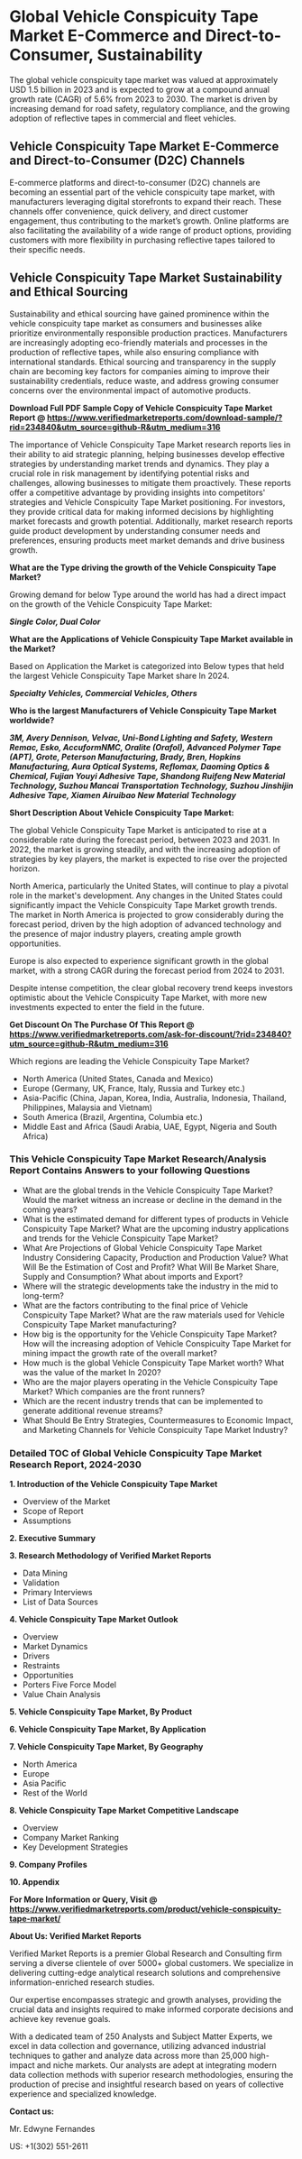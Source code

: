 <h1>Global Vehicle Conspicuity Tape Market E-Commerce and Direct-to-Consumer, Sustainability</h1><p class=""><p>The global vehicle conspicuity tape market was valued at approximately USD 1.5 billion in 2023 and is expected to grow at a compound annual growth rate (CAGR) of 5.6% from 2023 to 2030. The market is driven by increasing demand for road safety, regulatory compliance, and the growing adoption of reflective tapes in commercial and fleet vehicles.</p><h2>Vehicle Conspicuity Tape Market E-Commerce and Direct-to-Consumer (D2C) Channels</h2><p>E-commerce platforms and direct-to-consumer (D2C) channels are becoming an essential part of the vehicle conspicuity tape market, with manufacturers leveraging digital storefronts to expand their reach. These channels offer convenience, quick delivery, and direct customer engagement, thus contributing to the market’s growth. Online platforms are also facilitating the availability of a wide range of product options, providing customers with more flexibility in purchasing reflective tapes tailored to their specific needs.</p><h2>Vehicle Conspicuity Tape Market Sustainability and Ethical Sourcing</h2><p>Sustainability and ethical sourcing have gained prominence within the vehicle conspicuity tape market as consumers and businesses alike prioritize environmentally responsible production practices. Manufacturers are increasingly adopting eco-friendly materials and processes in the production of reflective tapes, while also ensuring compliance with international standards. Ethical sourcing and transparency in the supply chain are becoming key factors for companies aiming to improve their sustainability credentials, reduce waste, and address growing consumer concerns over the environmental impact of automotive products.</p></p><p class=""><strong>Download Full PDF Sample Copy of Vehicle Conspicuity Tape Market Report @ <a href="https://www.verifiedmarketreports.com/download-sample/?rid=234840&utm_source=github-R&utm_medium=316" target="_blank">https://www.verifiedmarketreports.com/download-sample/?rid=234840&utm_source=github-R&utm_medium=316</a></strong></p><p>The importance of&nbsp;Vehicle Conspicuity Tape Market research reports lies in their ability to aid strategic planning, helping businesses develop effective strategies by understanding market trends and dynamics. They play a crucial role in risk management by identifying potential risks and challenges, allowing businesses to mitigate them proactively. These reports offer a competitive advantage by providing insights into competitors' strategies and Vehicle Conspicuity Tape Market positioning. For investors, they provide critical data for making informed decisions by highlighting market forecasts and growth potential. Additionally, market research reports guide product development by understanding consumer needs and preferences, ensuring products meet market demands and drive business growth.</p><p><strong>What are the&nbsp;Type driving the growth of the Vehicle Conspicuity Tape Market?</strong></p><p id="" class="">Growing demand for below Type around the world has had a direct impact on the growth of the Vehicle Conspicuity Tape Market:</p><p class=""><em><strong>Single Color, Dual Color</strong></em></p><p class=""><strong>What are the&nbsp;Applications&nbsp;of Vehicle Conspicuity Tape Market available in the Market?</strong></p><p id="" class="">Based on Application the Market is categorized into Below types that held the largest Vehicle Conspicuity Tape Market share In 2024.</p><p class=""><em><strong>Specialty Vehicles, Commercial Vehicles, Others</strong></em></p><p class=""><strong>Who is the largest Manufacturers of Vehicle Conspicuity Tape Market worldwide?</strong></p><p><em><strong>3M, Avery Dennison, Velvac, Uni-Bond Lighting and Safety, Western Remac, Esko, AccuformNMC, Oralite (Orafol), Advanced Polymer Tape (APT), Grote, Peterson Manufacturing, Brady, Bren, Hopkins Manufacturing, Aura Optical Systems, Reflomax, Daoming Optics & Chemical, Fujian Youyi Adhesive Tape, Shandong Ruifeng New Material Technology, Suzhou Mancai Transportation Technology, Suzhou Jinshijin Adhesive Tape, Xiamen Airuibao New Material Technology</strong></em></p><p id="" class=""><strong>Short Description About Vehicle Conspicuity Tape Market:</strong></p><p>The global Vehicle Conspicuity Tape Market is anticipated to rise at a considerable rate during the forecast period, between 2023 and 2031. In 2022, the market is growing steadily, and with the increasing adoption of strategies by key players, the market is expected to rise over the projected horizon.</p><p>North America, particularly the United States, will continue to play a pivotal role in the market's development. Any changes in the United States could significantly impact the Vehicle Conspicuity Tape Market growth trends. The market in North America is projected to grow considerably during the forecast period, driven by the high adoption of advanced technology and the presence of major industry players, creating ample growth opportunities.</p><p>Europe is also expected to experience significant growth in the global market, with a strong CAGR during the forecast period from 2024 to 2031.</p><p>Despite intense competition, the clear global recovery trend keeps investors optimistic about the Vehicle Conspicuity Tape Market, with more new investments expected to enter the field in the future.</p><p id="" class=""><strong>Get Discount On The Purchase Of This Report @ <a href="https://www.verifiedmarketreports.com/ask-for-discount/?rid=234840?utm_source=github-R&utm_medium=316" target="_blank">https://www.verifiedmarketreports.com/ask-for-discount/?rid=234840?utm_source=github-R&utm_medium=316</a></strong></p><p class="">Which regions are leading the Vehicle Conspicuity Tape Market?</p><ul><li>North America (United States, Canada and Mexico)</li><li>Europe (Germany, UK, France, Italy, Russia and Turkey etc.)</li><li>Asia-Pacific (China, Japan, Korea, India, Australia, Indonesia, Thailand, Philippines, Malaysia and Vietnam)</li><li>South America (Brazil, Argentina, Columbia etc.)</li><li>Middle East and Africa (Saudi Arabia, UAE, Egypt, Nigeria and South Africa)</li></ul><h3 id="" class="">This Vehicle Conspicuity Tape Market Research/Analysis Report Contains Answers to your following Questions</h3><ul><li>What are the global trends in the Vehicle Conspicuity Tape Market? Would the market witness an increase or decline in the demand in the coming years?</li><li>What is the estimated demand for different types of products in Vehicle Conspicuity Tape Market? What are the upcoming industry applications and trends for the Vehicle Conspicuity Tape Market?</li><li>What Are Projections of Global Vehicle Conspicuity Tape Market Industry Considering Capacity, Production and Production Value? What Will Be the Estimation of Cost and Profit? What Will Be Market Share, Supply and Consumption? What about imports and Export?</li><li>Where will the strategic developments take the industry in the mid to long-term?</li><li>What are the factors contributing to the final price of Vehicle Conspicuity Tape Market? What are the raw materials used for Vehicle Conspicuity Tape Market manufacturing?</li><li>How big is the opportunity for the Vehicle Conspicuity Tape Market? How will the increasing adoption of Vehicle Conspicuity Tape Market for mining impact the growth rate of the overall market?</li><li>How much is the global Vehicle Conspicuity Tape Market worth? What was the value of the market In 2020?</li><li>Who are the major players operating in the Vehicle Conspicuity Tape Market? Which companies are the front runners?</li><li>Which are the recent industry trends that can be implemented to generate additional revenue streams?</li><li>What Should Be Entry Strategies, Countermeasures to Economic Impact, and Marketing Channels for Vehicle Conspicuity Tape Market Industry?</li></ul><h3 id="" class="">Detailed TOC of Global Vehicle Conspicuity Tape Market Research Report, 2024-2030</h3><p id="" class=""><strong>1. Introduction of the Vehicle Conspicuity Tape Market</strong></p><ul><li>Overview of the Market</li><li>Scope of Report</li><li>Assumptions</li></ul><p id="" class=""><strong>2. Executive Summary</strong></p><p id="" class=""><strong>3. Research Methodology of Verified Market Reports</strong></p><ul><li>Data Mining</li><li>Validation</li><li>Primary Interviews</li><li>List of Data Sources</li></ul><p id="" class=""><strong>4. Vehicle Conspicuity Tape Market Outlook</strong></p><ul><li>Overview</li><li>Market Dynamics</li><li>Drivers</li><li>Restraints</li><li>Opportunities</li><li>Porters Five Force Model</li><li>Value Chain Analysis</li></ul><p id="" class=""><strong>5. Vehicle Conspicuity Tape Market, By Product</strong></p><p id="" class=""><strong>6. Vehicle Conspicuity Tape Market, By Application</strong></p><p id="" class=""><strong>7. Vehicle Conspicuity Tape Market, By Geography</strong></p><ul><li>North America</li><li>Europe</li><li>Asia Pacific</li><li>Rest of the World</li></ul><p id="" class=""><strong>8. Vehicle Conspicuity Tape Market Competitive Landscape</strong></p><ul><li>Overview</li><li>Company Market Ranking</li><li>Key Development Strategies</li></ul><p id="" class=""><strong>9. Company Profiles</strong></p><p id="" class=""><strong>10. Appendix</strong></p><p id="" class=""><strong>For More Information or Query, Visit @ <a href="https://www.verifiedmarketreports.com/product/vehicle-conspicuity-tape-market/" target="_blank">https://www.verifiedmarketreports.com/product/vehicle-conspicuity-tape-market/</a></strong></p><p id="" class=""><strong>About Us: Verified Market Reports</strong></p><p id="" class="">Verified Market Reports is a premier Global Research and Consulting firm serving a diverse clientele of over 5000+ global customers. We specialize in delivering cutting-edge analytical research solutions and comprehensive information-enriched research studies.</p><p id="" class="">Our expertise encompasses strategic and growth analyses, providing the crucial data and insights required to make informed corporate decisions and achieve key revenue goals.</p><p id="" class="">With a dedicated team of 250 Analysts and Subject Matter Experts, we excel in data collection and governance, utilizing advanced industrial techniques to gather and analyze data across more than 25,000 high-impact and niche markets. Our analysts are adept at integrating modern data collection methods with superior research methodologies, ensuring the production of precise and insightful research based on years of collective experience and specialized knowledge.</p><p id="" class=""><strong>Contact us:</strong></p><p id="" class="">Mr. Edwyne Fernandes</p><p id="" class="">US: +1(302) 551-2611</p>